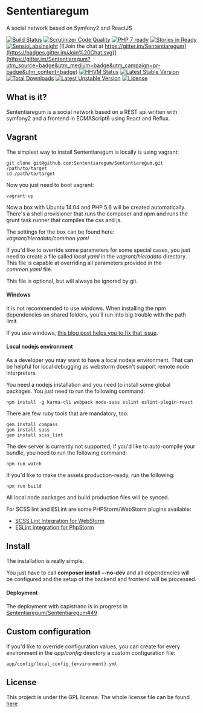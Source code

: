 # Sententiaregum
A social network based on Symfony2 and ReactJS

[![Build Status](https://travis-ci.org/Sententiaregum/Sententiaregum.svg?branch=master)](https://travis-ci.org/Sententiaregum/Sententiaregum)
[![Scrutinizer Code Quality](https://scrutinizer-ci.com/g/Sententiaregum/Sententiaregum/badges/quality-score.png?b=master)](https://scrutinizer-ci.com/g/Sententiaregum/Sententiaregum/?branch=master)
[![PHP 7 ready](http://php7ready.timesplinter.ch/Sententiaregum/Sententiaregum/badge.svg)](https://travis-ci.org/Sententiaregum/Sententiaregum)
[![Stories in Ready](https://badge.waffle.io/Sententiaregum/Sententiaregum.svg?label=ready&title=Ready)](http://waffle.io/Sententiaregum/Sententiaregum)
[![SensioLabsInsight](https://insight.sensiolabs.com/projects/720e0e5c-514d-4269-9d3f-c9de9ad4d7bf/mini.png)](https://insight.sensiolabs.com/projects/720e0e5c-514d-4269-9d3f-c9de9ad4d7bf)
[![Join the chat at https://gitter.im/Sententiaregum](https://badges.gitter.im/Join%20Chat.svg)](https://gitter.im/Sententiaregum?utm_source=badge&utm_medium=badge&utm_campaign=pr-badge&utm_content=badge)
[![HHVM Status](http://hhvm.h4cc.de/badge/sententiaregum/sententiaregum.png)](http://hhvm.h4cc.de/package/sententiaregum/sententiaregum)
[![Latest Stable Version](https://poser.pugx.org/sententiaregum/sententiaregum/v/stable)](https://packagist.org/packages/sententiaregum/sententiaregum) [![Total Downloads](https://poser.pugx.org/sententiaregum/sententiaregum/downloads)](https://packagist.org/packages/sententiaregum/sententiaregum) [![Latest Unstable Version](https://poser.pugx.org/sententiaregum/sententiaregum/v/unstable)](https://packagist.org/packages/sententiaregum/sententiaregum) [![License](https://poser.pugx.org/sententiaregum/sententiaregum/license)](https://packagist.org/packages/sententiaregum/sententiaregum)

## What is it?

Sententiaregum is a social network based on a REST api written with symfony2 and a frontend in ECMAScript6 using React and Reflux.

## Vagrant

The simplest way to install Sententiaregum is locally is using vagrant:

    git clone git@github.com:Sententiaregum/Sententiaregum.git /path/to/target
    cd /path/to/target

Now you just need to boot vagrant:

    vagrant up

Now a box with Ubuntu 14.04 and PHP 5.6 will be created automatically.
There's a shell provisioner that runs the composer and npm and runs the grunt task runner that compiles the css and js.

The settings for the box can be found here: *vagrant/hieradata/common.yaml*

If you'd like to override some parameters for some special cases, you just need to create a file called *local.yaml* in the *vagrant/hieradata* directory.
This file is capable at overriding all parameters provided in the *common.yaml* file.

This file is optional, but will always be ignored by git.

#### Windows

It is not recommended to use windows. When installing the npm dependencies on shared folders, you'll run into big trouble with the path limit.

If you use windows, [this blog post helps you to fix that issue](https://harvsworld.com/2015/how-to-fix-npm-install-errors-on-vagrant-on-windows-because-the-paths-are-too-long/).

#### Local nodejs environment

As a developer you may want to have a local nodejs environment. That can be helpful for local debugging as webstorm doesn't support remote node interpreters.

You need a nodejs installation and you need to install some global packages. You just need to run the following command:

    npm install -g karma-cli webpack node-sass eslint eslint-plugin-react

There are few ruby tools that are mandatory, too:

    gem install compass
    gem install sass
    gem install scss_lint

The dev server is currently not supported, if you'd like to auto-compile your bundle, you need to run the following command:

    npm run watch

If you'd like to make the assets production-ready, run the following:

    npm run build

All local node packages and build production files will be synced.

For SCSS lint and ESLint are some PHPStorm/WebStorm plugins available:

- [SCSS Lint Integration for WebStorm](https://plugins.jetbrains.com/plugin/7530?pr=)
- [ESLint Integration for PhpStorm](https://plugins.jetbrains.com/plugin/7494)

## Install

The installation is really simple.

You just have to call __composer install --no-dev__ and all dependencies will be configured and the setup of the backend and frontend will be processed.

#### Deployment

The deployment with capistrano is in progress in [Sententiaregum/Sententiaregum#49](https://github.com/Sententiaregum/Sententiaregum/issues/49)

## Custom configuration

If you'd like to override configuration values, you can create for every environment in the *app/config* directory a custom configuration file:

    app/config/local_config_{environment}.yml

## License

This project is under the GPL license. The whole license file can be found [here](https://github.com/Sententiaregum/Sententiaregum/tree/master/LCIENSE)
